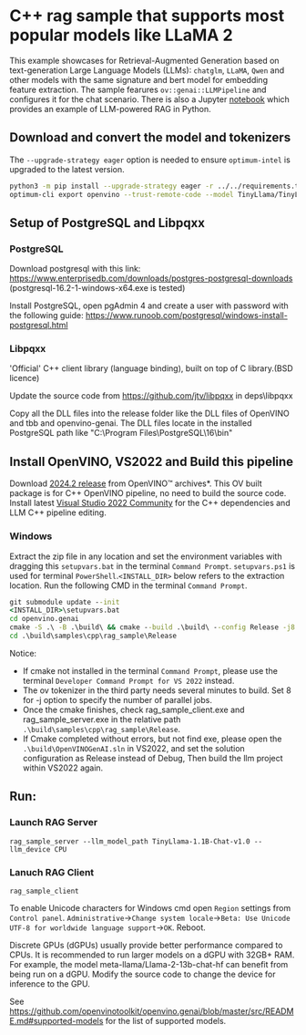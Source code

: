 # C++ rag sample that supports most popular models like LLaMA 2

This example showcases for Retrieval-Augmented Generation based on text-generation Large Language Models (LLMs): `chatglm`, `LLaMA`, `Qwen` and other models with the same signature and bert model for embedding feature extraction. The sample fearures `ov::genai::LLMPipeline` and configures it for the chat scenario. There is also a Jupyter [notebook](https://github.com/openvinotoolkit/openvino_notebooks/tree/main/notebooks/254-llm-chatbot) which provides an example of LLM-powered RAG in Python.

## Download and convert the model and tokenizers

The `--upgrade-strategy eager` option is needed to ensure `optimum-intel` is upgraded to the latest version.

```sh
python3 -m pip install --upgrade-strategy eager -r ../../requirements.txt
optimum-cli export openvino --trust-remote-code --model TinyLlama/TinyLlama-1.1B-Chat-v1.0 TinyLlama-1.1B-Chat-v1.0
```

## Setup of PostgreSQL and Libpqxx
### PostgreSQL

Download postgresql with this link:
https://www.enterprisedb.com/downloads/postgres-postgresql-downloads
(postgresql-16.2-1-windows-x64.exe is tested)

Install PostgreSQL, open pgAdmin 4 and create a user with password with the following guide: 
https://www.runoob.com/postgresql/windows-install-postgresql.html

### Libpqxx
'Official' C++ client library (language binding), built on top of C library.(BSD licence)

Update the source code from https://github.com/jtv/libpqxx in deps\libpqxx

Copy all the DLL files into the release folder like the DLL files of OpenVINO and tbb and openvino-genai.
The DLL files locate in the installed PostgreSQL path like "C:\Program Files\PostgreSQL\16\bin"

## Install OpenVINO, VS2022 and Build this pipeline

Download [2024.2 release](https://storage.openvinotoolkit.org/repositories/openvino/packages/2024.2/windows/) from OpenVINO™ archives*. This OV built package is for C++ OpenVINO pipeline, no need to build the source code.
Install latest [Visual Studio 2022 Community](https://visualstudio.microsoft.com/downloads/) for the C++ dependencies and LLM C++ pipeline editing.

### Windows

Extract the zip file in any location and set the environment variables with dragging this `setupvars.bat` in the terminal `Command Prompt`. `setupvars.ps1` is used for terminal `PowerShell`.`<INSTALL_DIR>` below refers to the extraction location.
Run the following CMD in the terminal `Command Prompt`.

```bat
git submodule update --init
<INSTALL_DIR>\setupvars.bat
cd openvino.genai
cmake -S .\ -B .\build\ && cmake --build .\build\ --config Release -j8
cd .\build\samples\cpp\rag_sample\Release
```
Notice:
- If cmake not installed in the terminal `Command Prompt`, please use the terminal `Developer Command Prompt for VS 2022` instead.
- The ov tokenizer in the third party needs several minutes to build. Set 8 for -j option to specify the number of parallel jobs. 
- Once the cmake finishes, check rag_sample_client.exe and rag_sample_server.exe in the relative path `.\build\samples\cpp\rag_sample\Release`. 
- If Cmake completed without errors, but not find exe, please open the `.\build\OpenVINOGenAI.sln` in VS2022, and set the solution configuration as Release instead of Debug, Then build the llm project within VS2022 again.

## Run:
### Launch RAG Server
`rag_sample_server --llm_model_path TinyLlama-1.1B-Chat-v1.0 --llm_device CPU`

### Lanuch RAG Client
`rag_sample_client`

To enable Unicode characters for Windows cmd open `Region` settings from `Control panel`. `Administrative`->`Change system locale`->`Beta: Use Unicode UTF-8 for worldwide language support`->`OK`. Reboot.

Discrete GPUs (dGPUs) usually provide better performance compared to CPUs. It is recommended to run larger models on a dGPU with 32GB+ RAM. For example, the model meta-llama/Llama-2-13b-chat-hf can benefit from being run on a dGPU. Modify the source code to change the device for inference to the GPU.

See https://github.com/openvinotoolkit/openvino.genai/blob/master/src/README.md#supported-models for the list of supported models.
